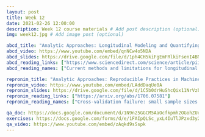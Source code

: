 ```yaml
---
layout: post
title: Week 12
date: 2021-02-26 12:00:00
description: Week 12 course materials # Add post description (optional)
img: week12.jpg # Add image post (optional)

abcd_title: "Analytic Approaches: Longitudinal Modeling and Quantifying Change"
abcd_video: https://www.youtube.com/embed/qnNCw4o5NDA
abcd_slides: https://drive.google.com/file/d/1ph4CH5kiFgEmFRlkiFsenI4BN0HPyBaO/view?usp=sharing
abcd_reading_links: ["https://www.sciencedirect.com/science/article/pii/S1878929317300713", "https://www.sciencedirect.com/science/article/pii/S1878929317300300"]
abcd_reading_names: ["Current methods and limitations for longitudinal fMRI analysis across development", "Longitudinal modeling in developmental neuroimaging research: Common challenges, and solutions from developmental psychology"]

repronim_title: "Analytic Approaches: Reproducible Practices in Machine Learning"
repronim_video: https://www.youtube.com/embed/LAddDaqUe0A
repronim_slides: https://drive.google.com/file/d/1C5b0drHuShcQix11NrVzbu_SGSElry3R/view?usp=sharing
repronim_reading_links: ["https://arxiv.org/abs/1706.07581"]
repronim_reading_names: ["Cross-validation failure: small sample sizes lead to large error bars"]

qa_doc: https://docs.google.com/document/d/1N9n25GGCM5AaOcfkpmh2OGohZUrprIInpCwuKua4QhM/edit?usp=sharing
exercises: https://docs.google.com/forms/d/e/1FAIpQLSc_yxL4IuTlJPzxd3y2hc7bVV-SgPhmFKJP1ZtQoiiS1x2xUQ/viewform?usp=sf_link
qa_video: https://www.youtube.com/embed/zAqkd9sSspk
---
```

